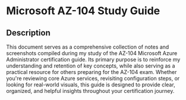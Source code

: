 <h1>Microsoft AZ-104 Study Guide</h1>
<h2>Description</h2>
This document serves as a comprehensive collection of notes and screenshots compiled during my study of the AZ-104 Microsoft Azure Administrator certification guide. Its primary purpose is to reinforce my understanding and retention of key concepts, while also serving as a practical resource for others preparing for the AZ-104 exam. Whether you're reviewing core Azure services, revisiting configuration steps, or looking for real-world visuals, this guide is designed to provide clear, organized, and helpful insights throughout your certification journey.
